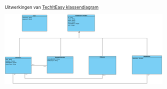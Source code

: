 Uitwerkingen van [TechItEasy klassendiagram](https://github.com/hogeschoolnovi/hogeschoolnovi-backend-technisch-ontwerp-klassendiagram)

![img.png](assests/teachItEasyKlassendiagram.PNG)
